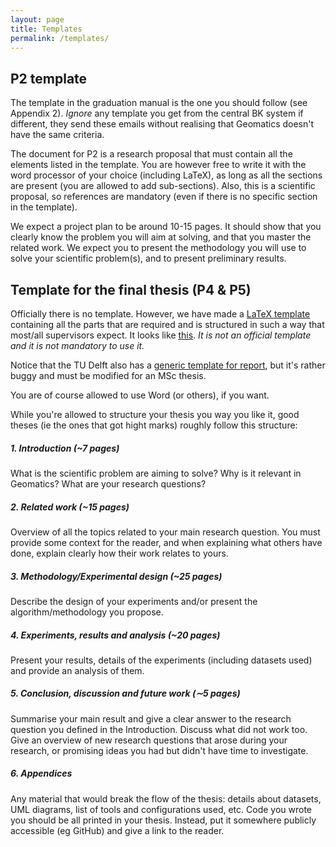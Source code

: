 ```yaml
---
layout: page
title: Templates 
permalink: /templates/
---
```



## P2 template

The template in the graduation manual is the one you should follow (see Appendix 2).
*Ignore* any template you get from the central BK system if different, they send these emails without realising that Geomatics doesn't have the same criteria.

The document for P2 is a research proposal that must contain all the elements listed in the template.
You are however free to write it with the word processor of your choice (including LaTeX), as long as all the sections are present (you are allowed to add sub-sections).
Also, this is a scientific proposal, so references are mandatory (even if there is no specific section in the template).

We expect a project plan to be around 10-15 pages.
It should show that you clearly know the problem you will aim at solving, and that you master the related work.
We expect you to present the methodology you will use to solve your scientific problem(s), and to present preliminary results.
<!-- You should however have a crystal-clear idea of what you will do, with what methodology, and the pitfalls that you will encounter. -->


## Template for the final thesis (P4 & P5)

Officially there is no template.
However, we have made a [LaTeX template](https://github.com/tudelftgeomatics/thesis_template) containing all the parts that are required and is structured in such a way that most/all supervisors expect.
It looks like [this](https://github.com/tudelftgeomatics/thesis_template/raw/master/thesis.pdf).
*It is not an official template and it is not mandatory to use it.*

Notice that the TU Delft also has a [generic template for report](https://intranet.tudelft.nl/fileadmin/Files/medewerkersportal/mc/huisstijl/Downloads/latex_newreport.zip), but it's rather buggy and must be modified for an MSc thesis.

You are of course allowed to use Word (or others), if you want.

<!-- http://web.stanford.edu/~pmcmahon/ThesisWritingTips.pdf -->
While you're allowed to structure your thesis you way you like it, good theses (ie the ones that got hight marks) roughly follow this structure:

##### 1. Introduction (~7 pages)

What is the scientific problem are aiming to solve? Why is it relevant in Geomatics? What are your research questions?

##### 2. Related work (~15 pages)

Overview of all the topics related to your main research question. 
You must provide some context for the reader, and when explaining what others have done, explain clearly how their work relates to yours.

##### 3. Methodology/Experimental design (~25 pages)

Describe the design of your experiments and/or present the algorithm/methodology you propose.

##### 4. Experiments, results and analysis (~20 pages)

Present your results, details of the experiments (including datasets used) and provide an analysis of them.

##### 5. Conclusion, discussion and future work (∼5 pages)

Summarise your main result and give a clear answer to the research question you defined in the Introduction.
Discuss what did not work too.
Give an overview of new research questions that arose during your research, or promising ideas you had but didn't have time to investigate.

#####  6.  Appendices
 
Any material that would break the flow of the thesis: details about datasets, UML diagrams, list of tools and configurations used, etc.
Code you wrote you should be all printed in your thesis.
Instead, put it somewhere publicly accessible (eg GitHub) and give a link to the reader.

